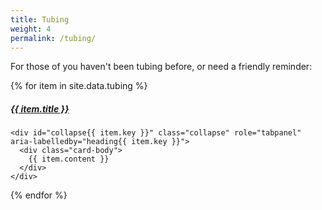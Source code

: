```yaml
---
title: Tubing
weight: 4
permalink: /tubing/
---
```

<p>For those of you haven't been tubing before, or need a friendly reminder:</p>
<div id="accordion" role="tablist" aria-multiselectable="true">
{% for item in site.data.tubing %}
  <div class="card">
    <div class="card-header" role="tab" id="heading{{ item.key }}">
      <h5 class="mb-0">
        <a data-toggle="collapse" data-parent="#accordion" href="#collapse{{ item.key }}" aria-expanded="false" aria-controls="collapse{{ item.key }}">
          {{ item.title }}
        </a>
      </h5>
    </div>

    <div id="collapse{{ item.key }}" class="collapse" role="tabpanel" aria-labelledby="heading{{ item.key }}">
      <div class="card-body">
        {{ item.content }}
      </div>
    </div>
  </div>
{% endfor %}
</div>
